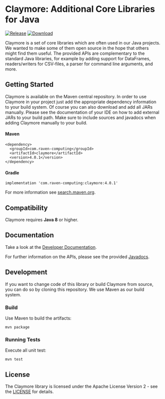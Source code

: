 # Claymore: Additional Core Libraries for Java

[![Release](https://img.shields.io/badge/Release-4.0.1-blue.svg)](https://raven-computing.com/products/claymore) [![Download](https://img.shields.io/badge/Download-jar-blue.svg)](https://repo1.maven.org/maven2/com/raven-computing/claymore/4.0.1/)

Claymore is a set of core libraries which are often used in our Java projects. We wanted to make some of them open source in the hope that others might find them useful. The provided APIs are complementary to the standard Java libraries, for example by adding support for DataFrames, readers/writers for CSV-files, a parser for command line arguments, and more.

## Getting Started

Claymore is available on the Maven central repository. In order to use Claymore in your project just add the appropriate dependency information to your build system. Of course you can also download and add all JARs manually. Please see the documentation of your IDE on how to add external JARs to your build path. Make sure to include sources and javadocs when adding Claymore manually to your build.

#### Maven
```
<dependency>
  <groupId>com.raven-computing</groupId>
  <artifactId>claymore</artifactId>
  <version>4.0.1</version>
</dependency>
```

#### Gradle
```
implementation 'com.raven-computing:claymore:4.0.1'
```

For more information see [search.maven.org](https://search.maven.org/artifact/com.raven-computing/claymore/4.0.1/jar).

## Compatibility

Claymore requires **Java 8** or higher.

## Documentation

Take a look at the [Developer Documentation](https://github.com/raven-computing/claymore/wiki/Home).

For further information on the APIs, please see the provided [Javadocs](https://www.javadoc.io/doc/com.raven-computing/claymore/latest/index.html).

## Development

If you want to change code of this library or build Claymore from source, you can do so by cloning this repository. We use Maven as our build system.

### Build

Use Maven to build the artifacts:
```
mvn package
```

### Running Tests

Execute all unit test:
```
mvn test
```

## License

The Claymore library is licensed under the Apache License Version 2 - see the [LICENSE](LICENSE) for details.

